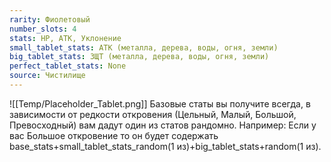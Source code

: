 ```yaml
---
rarity: Фиолетовый
number_slots: 4
stats: HP, АТК, Уклонение
small_tablet_stats: АТК (металла, дерева, воды, огня, земли)
big_tablet_stats: ЗЩТ (металла, дерева, воды, огня, земли)
perfect_tablet_stats: None
source: Чистилище
---
```

![[Temp/Placeholder_Tablet.png]]
Базовые статы вы получите всегда, в зависимости от редкости откровения (Цельный, Малый, Большой, Превосходный) вам дадут один из статов рандомно. Например: Если у вас Большое откровение то он будет содержать base_stats+small_tablet_stats_random(1 из)+big_tablet_stats+random(1 из).
